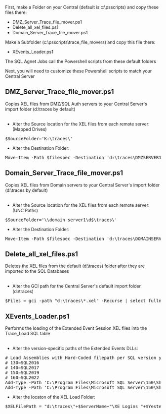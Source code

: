 First, make a Folder on your Central (default is c:\psscripts) and copy these files there:
* DMZ_Server_Trace_file_mover.ps1
* Delete_all_xel_files.ps1
* Domain_Server_Trace_file_mover.ps1

Make a Subfolder (c:\psscripts\trace_file_movers) and copy this file there:
* XEvents_Loader.ps1

The SQL Agnet Jobs call the Powershell scripts from these default folders

Next, you will need to customize these Powershell scripts to match your Central Server

<h2>DMZ_Server_Trace_file_mover.ps1</h2> 
Copies XEL files from DMZ/SQL Auth servers to your Central Server's import folder (d:\traces by default)<br><br>

* Alter the Source location for the XEL files from each remote server: (Mapped Drives)
<pre>
$SourceFolder='K:\traces\'
</pre>

* Alter the Destination Folder:
<pre>
Move-Item -Path $filespec -Destination 'd:\traces\DMZSERVER1' -Force -ErrorAction SilentlyContinue -WarningAction SilentlyContinue
</pre>

<h2>Domain_Server_Trace_file_mover.ps1</h2> 
Copies XEL files from Domain servers to your Central Server's import folder (d:\traces by default)<br><br>

* Alter the Source location for the XEL files from each remote server: (UNC Paths)
<pre>
$SourceFolder='\\domain_server1\d$\traces\'
</pre>

* Alter the Destination Folder:
<pre>
Move-Item -Path $filespec -Destination 'd:\traces\DOMAINSERVER1' -Force -ErrorAction SilentlyContinue -WarningAction SilentlyContinue
</pre>

<h2>Delete_all_xel_files.ps1</h2> 
Deletes the XEL files from the default (d:\traces) folder after they are imported to the SQL Databases<br><br>

* Alter the GCI path for the Central Server's default import folder (d:\traces)
<pre>
$Files = gci -path "d:\traces\*.xel" -Recurse | select fullname 
</pre>

<h2>XEvents_Loader.ps1</h2> 
Performs the loading of the Extended Event Session XEL files into the Trace_Load SQL table<br><br>

* Alter the version-specific paths of the Extended Events DLLs:
<pre>
# Load Assemblies with Hard-Coded filepath per SQL version you are using
# 130=SQL2016
# 140=SQL2017
# 150=SQL2019
# 160=SQL2022
Add-Type -Path 'C:\Program Files\Microsoft SQL Server\150\Shared\Microsoft.SqlServer.XE.Core.dll'
Add-Type -Path 'C:\Program Files\Microsoft SQL Server\150\Shared\Microsoft.SqlServer.XEvent.Linq.dll'
</pre>

* Alter the locaton of the XEL Load Folder:
<pre>
$XELFilePath = "d:\traces\"+$ServerName+"\XE_Logins_"+$Yesterday+"*.xel"
</pre>

